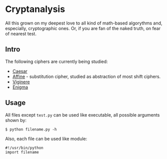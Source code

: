 Cryptanalysis
=============

All this grown on my deepest love to all kind of math-based algorythms and,
especially, cryptographic ones. Or, if you are fan of the naked truth, on 
fear of nearest test.

Intro
-------

The following ciphers are currently being studied:

* [Caesar](http://en.wikipedia.org/wiki/Caesar_cipher)
* [Affine](http://en.wikipedia.org/wiki/Affine_cipher) - substitution 
  cipher, studied as abstraction of most shift ciphers.
* [Viginere]()
* [Enigma]()

Usage
-----

All files except `test.py` can be used like executable, all possible arguments
shown by:

    $ python filename.py -h

Also, each file can be used like module:

    #!/usr/bin/python
    import filename

